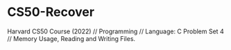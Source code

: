 # CS50-Recover
Harvard CS50 Course (2022) // Programming // Language: C Problem Set 4 // Memory Usage, Reading and Writing Files.

